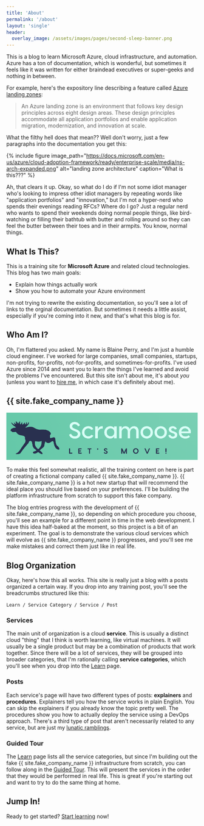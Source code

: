 ```yaml
---
title: 'About'
permalink: '/about'
layout: 'single'
header:
  overlay_image: /assets/images/pages/second-sleep-banner.png
---
```

This is a blog to learn Microsoft Azure, cloud infrastructure, and automation. Azure has a ton of documentation, which is wonderful, but sometimes it feels like it was written for either braindead executives or super-geeks and nothing in between.

For example, here's the expository line describing a feature called [Azure landing zones](https://docs.microsoft.com/en-us/azure/cloud-adoption-framework/ready/landing-zone/):

> An Azure landing zone is an environment that follows key design principles across eight design areas. These design principles accommodate all application portfolios and enable application migration, modernization, and innovation at scale.

What the filthy hell does that mean?? Well don't worry, just a few paragraphs into the documentation you get this:

{% include figure image_path="https://docs.microsoft.com/en-us/azure/cloud-adoption-framework/ready/enterprise-scale/media/ns-arch-expanded.png" alt="landing zone architecture" caption="What is this???" %}

Ah, that clears it up. Okay, so what do I do if I'm not some idiot manager who's looking to impress other idiot managers by repeating words like "application portfolios" and "innovation," but I'm not a hyper-nerd who spends their evenings reading RFCs? Where do I go? Just a regular nerd who wants to spend their weekends doing normal people things, like bird-watching or filling their bathtub with butter and rolling around so they can feel the butter between their toes and in their armpits. You know, normal things.

## What Is This?

This is a training site for **Microsoft Azure** and related cloud technologies. This blog has two main goals:

- Explain how things actually work
- Show you how to automate your Azure environment

I'm not trying to rewrite the existing documentation, so you'll see a lot of links to the orginal documentation. But sometimes it needs a little assist, especially if you're coming into it new, and that's what this blog is for.

## Who Am I?

Oh, I'm flattered you asked. My name is Blaine Perry, and I'm just a humble cloud engineer. I've worked for large companies, small companies, startups, non-profits, for-profits, not-for-profits, and sometimes-for-profits. I've used Azure since 2014 and want you to learn the things I've learned and avoid the problems I've encountered. But this site isn't about me, it's about *you* (unless you want to [hire me](/contact), in which case it's definitely about me).

## {{ site.fake_company_name }}

<img src="/assets/images/logos/scramoose/scramoose_logo.png" alt="{{ site.fake_company_name }} logo" />

To make this feel somewhat realistic, all the training content on here is part of creating a fictional company called {{ site.fake_company_name }}. {{ site.fake_company_name }} is a hot new startup that will recommend the ideal place you should live based on your preferences. I'll be building the platform infrastructure from scratch to support this fake company.

The blog entries progress with the development of {{ site.fake_company_name }}, so depending on which procedure you choose, you'll see an example for a different point in time in the web development. I have this idea half-baked at the moment, so this project is a bit of an experiment. The goal is to demonstrate the various cloud services which will evolve as {{ site.fake_company_name }} progresses, and you'll see me make mistakes and correct them just like in real life.

## Blog Organization

Okay, here's how this all works. This site is really just a blog with a posts organized a certain way. If you drop into any training post, you'll see the breadcrumbs structured like this:

```
Learn / Service Category / Service / Post
```

### Services

The main unit of organization is a cloud **service**. This is usually a distinct cloud "thing" that I think is worth learning, like virtual machines. It will usually be a single product but may be a combination of products that work together. Since there will be a lot of services, they will be grouped into broader categories, that I'm rationally calling **service categories**, which you'll see when you drop into the [Learn](/learn) page.

### Posts

Each service's page will have two different types of posts: **explainers** and **procedures**. Explainers tell you how the service works in plain English. You can skip the explainers if you already know the topic pretty well. The procedures show you how to actually deploy the service using a DevOps approach. There's a third type of post that aren't necessarily related to any service, but are just my [lunatic ramblings](/thoughts).

### Guided Tour

The [Learn](/learn) page lists all the service categories, but since I'm building out the fake {{ site.fake_company_name }} infrastructure from scratch, you can follow along in the [Guided Tour](/guided). This will present the services in the order that they would be performed in real life. This is great if you're starting out and want to try to do the same thing at home.

## Jump In!

Ready to get started? [Start learning](/learn) now!